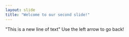 ```yaml
---
layout: slide
title: "Welcome to our second slide!"
---
```

"This is a new line of text"
Use the left arrow to go back!
